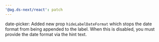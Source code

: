 ```yaml
---
'@ag.ds-next/react': patch
---
```


date-picker: Added new prop `hideLabelDateFormat` which stops the date format from being appended to the label. When this is disabled, you must provide the date format via the hint text.
